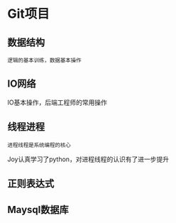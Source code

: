 # Git项目


## 数据结构
    逻辑的基本训练，数据基本操作


## IO网络
IO基本操作，后端工程师的常用操作



## 线程进程

    进程线程是系统编程的核心


Joy认真学习了python，对进程线程的认识有了进一步提升


## 正则表达式

## Maysql数据库

